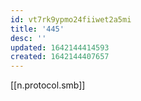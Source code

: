 ```yaml
---
id: vt7rk9ypmo24fiiwet2a5mi
title: '445'
desc: ''
updated: 1642144414593
created: 1642144407657
---
```



[[n.protocol.smb]]
